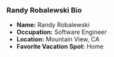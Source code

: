 ### Randy Robalewski Bio ###
- **Name:** Randy Robalewski
- **Occupation:** Software Engineer
- **Location:** Mountain View, CA
- **Favorite Vacation Spot:** Home
